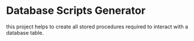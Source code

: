 # Database Scripts Generator
this project helps to create all stored procedures required to interact with a database table.
